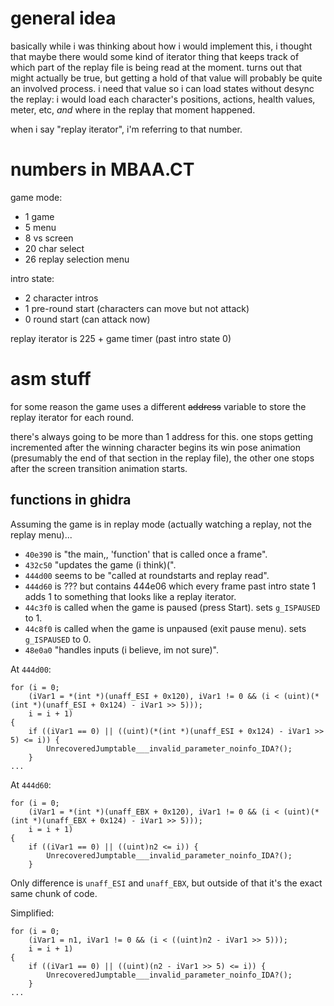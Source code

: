 # general idea

basically while i was thinking about how i would implement this, i thought that maybe there would some kind of iterator thing that keeps track of which part of the replay file is being read at the moment. turns out that might actually be true, but getting a hold of that value will probably be quite an involved process. i need that value so i can load states without desync the replay: i would load each character's positions, actions, health values, meter, etc, *and* where in the replay that moment happened.

when i say "replay iterator", i'm referring to that number.

# numbers in MBAA.CT

game mode:
- 1 game
- 5 menu
- 8 vs screen
- 20 char select
- 26 replay selection menu

intro state:
- 2 character intros
- 1 pre-round start (characters can move but not attack)
- 0 round start (can attack now)

replay iterator is 225 + game timer (past intro state 0)

# asm stuff

for some reason the game uses a different ~~address~~ variable to store the replay iterator for each round.

there's always going to be more than 1 address for this. one stops getting incremented after the winning character begins its win pose animation (presumably the end of that section in the replay file), the other one stops after the screen transition animation starts.

## functions in ghidra

Assuming the game is in replay mode (actually watching a replay, not the replay menu)...

- `40e390` is "the main,, 'function' that is called once a frame".
- `432c50` "updates the game (i think)(".
- `444d00` seems to be "called at roundstarts and replay read".
- `444d60` is ??? but contains 444e06 which every frame past intro state 1 adds 1 to something that looks like a replay iterator.
- `44c3f0` is called when the game is paused (press Start). sets `g_ISPAUSED` to 1.
- `44c8f0` is called when the game is unpaused (exit pause menu). sets `g_ISPAUSED` to 0.
- `48e0a0` "handles inputs (i believe, im not sure)".

At `444d00`:  
```
for (i = 0;
	(iVar1 = *(int *)(unaff_ESI + 0x120), iVar1 != 0 && (i < (uint)(*(int *)(unaff_ESI + 0x124) - iVar1 >> 5)));
	i = i + 1)
{
	if ((iVar1 == 0) || ((uint)(*(int *)(unaff_ESI + 0x124) - iVar1 >> 5) <= i)) {
		UnrecoveredJumptable___invalid_parameter_noinfo_IDA?();
	}
...
```

At `444d60`:  
```
for (i = 0;
	(iVar1 = *(int *)(unaff_EBX + 0x120), iVar1 != 0 && (i < (uint)(*(int *)(unaff_EBX + 0x124) - iVar1 >> 5)));
	i = i + 1)
{
	if ((iVar1 == 0) || ((uint)n2 <= i)) {
		UnrecoveredJumptable___invalid_parameter_noinfo_IDA?();
	}
```

Only difference is `unaff_ESI` and `unaff_EBX`, but outside of that it's the exact same chunk of code.

Simplified:

```
for (i = 0;
	(iVar1 = n1, iVar1 != 0 && (i < ((uint)n2 - iVar1 >> 5)));
	i = i + 1)
{
	if ((iVar1 == 0) || ((uint)(n2 - iVar1 >> 5) <= i)) {
		UnrecoveredJumptable___invalid_parameter_noinfo_IDA?();
	}
...
```
